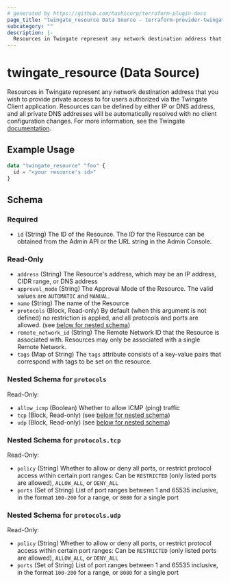 ```yaml
---
# generated by https://github.com/hashicorp/terraform-plugin-docs
page_title: "twingate_resource Data Source - terraform-provider-twingate"
subcategory: ""
description: |-
  Resources in Twingate represent any network destination address that you wish to provide private access to for users authorized via the Twingate Client application. Resources can be defined by either IP or DNS address, and all private DNS addresses will be automatically resolved with no client configuration changes. For more information, see the Twingate documentation https://docs.twingate.com/docs/resources-and-access-nodes.
---
```


# twingate_resource (Data Source)

Resources in Twingate represent any network destination address that you wish to provide private access to for users authorized via the Twingate Client application. Resources can be defined by either IP or DNS address, and all private DNS addresses will be automatically resolved with no client configuration changes. For more information, see the Twingate [documentation](https://docs.twingate.com/docs/resources-and-access-nodes).

## Example Usage

```terraform
data "twingate_resource" "foo" {
  id = "<your resource's id>"
}
```

<!-- schema generated by tfplugindocs -->
## Schema

### Required

- `id` (String) The ID of the Resource. The ID for the Resource can be obtained from the Admin API or the URL string in the Admin Console.

### Read-Only

- `address` (String) The Resource's address, which may be an IP address, CIDR range, or DNS address
- `approval_mode` (String) The Approval Mode of the Resource. The valid values are `AUTOMATIC` and `MANUAL`.
- `name` (String) The name of the Resource
- `protocols` (Block, Read-only) By default (when this argument is not defined) no restriction is applied, and all protocols and ports are allowed. (see [below for nested schema](#nestedblock--protocols))
- `remote_network_id` (String) The Remote Network ID that the Resource is associated with. Resources may only be associated with a single Remote Network.
- `tags` (Map of String) The `tags` attribute consists of a key-value pairs that correspond with tags to be set on the resource.

<a id="nestedblock--protocols"></a>
### Nested Schema for `protocols`

Read-Only:

- `allow_icmp` (Boolean) Whether to allow ICMP (ping) traffic
- `tcp` (Block, Read-only) (see [below for nested schema](#nestedblock--protocols--tcp))
- `udp` (Block, Read-only) (see [below for nested schema](#nestedblock--protocols--udp))

<a id="nestedblock--protocols--tcp"></a>
### Nested Schema for `protocols.tcp`

Read-Only:

- `policy` (String) Whether to allow or deny all ports, or restrict protocol access within certain port ranges: Can be `RESTRICTED` (only listed ports are allowed), `ALLOW_ALL`, or `DENY_ALL`
- `ports` (Set of String) List of port ranges between 1 and 65535 inclusive, in the format `100-200` for a range, or `8080` for a single port


<a id="nestedblock--protocols--udp"></a>
### Nested Schema for `protocols.udp`

Read-Only:

- `policy` (String) Whether to allow or deny all ports, or restrict protocol access within certain port ranges: Can be `RESTRICTED` (only listed ports are allowed), `ALLOW_ALL`, or `DENY_ALL`
- `ports` (Set of String) List of port ranges between 1 and 65535 inclusive, in the format `100-200` for a range, or `8080` for a single port
